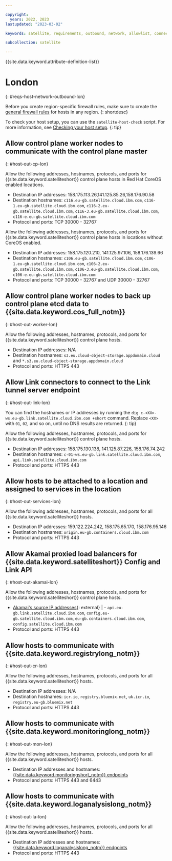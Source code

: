 ```yaml
---

copyright:
  years: 2022, 2023
lastupdated: "2023-03-02"

keywords: satellite, requirements, outbound, network, allowlist, connectivity, firewall

subcollection: satellite

---
```


{{site.data.keyword.attribute-definition-list}}

# London
{: #reqs-host-network-outbound-lon}

Before you create region-specific firewall rules, make sure to create the [general firewall rules](/docs/satellite?topic=satellite-reqs-host-network-outbound) for hosts in any region.
{: shortdesc}


To check your host setup, you can use the `satellite-host-check` script. For more information, see [Checking your host setup](/docs/satellite?topic=satellite-host-network-check).
{: tip}


## Allow control plane worker nodes to communicate with the control plane master
{: #host-out-cp-lon}


Allow the following addresses, hostnames, protocols, and ports for {{site.data.keyword.satelliteshort}} control plane hosts in Red Hat CoreOS enabled locations.
* Destination IP addresses: 158.175.113.26,141.125.85.26,158.176.90.58
* Destination hostnames: `c116.eu-gb.satellite.cloud.ibm.com`, `c116-1.eu-gb.satellite.cloud.ibm.com`, `c116-2.eu-gb.satellite.cloud.ibm.com`, `c116-3.eu-gb.satellite.cloud.ibm.com`, `c116-e.eu-gb.satellite.cloud.ibm.com`
* Protocol and ports: TCP 30000 - 32767


Allow the following addresses, hostnames, protocols, and ports for {{site.data.keyword.satelliteshort}} control plane hosts in locations without CoreOS enabled.
* Destination IP addresses: 158.175.120.210, 141.125.97.106, 158.176.139.66  
* Destination hostnames:  `c106.eu-gb.satellite.cloud.ibm.com`, `c106-1.eu-gb.satellite.cloud.ibm.com`, `c106-2.eu-gb.satellite.cloud.ibm.com`, `c106-3.eu-gb.satellite.cloud.ibm.com`, `c106-e.eu-gb.satellite.cloud.ibm.com` 
* Protocol and ports: TCP 30000 - 32767 and UDP 30000 - 32767

## Allow control plane worker nodes to back up control plane etcd data to {{site.data.keyword.cos_full_notm}}
{: #host-out-worker-lon}

Allow the following addresses, hostnames, protocols, and ports for {{site.data.keyword.satelliteshort}} control plane hosts.
* Destination IP addresses: N/A
* Destination hostnames: `s3.eu.cloud-object-storage.appdomain.cloud` and `*.s3.eu.cloud-object-storage.appdomain.cloud`
* Protocol and ports: HTTPS 443

## Allow Link connectors to connect to the Link tunnel server endpoint
{: #host-out-link-lon}

You can find the hostnames or IP addresses by running the `dig c-<XX>-ws.eu-gb.link.satellite.cloud.ibm.com +short` command. Replace `<XX>` with `01`, `02`, and so on, until no DNS results are returned.
{: tip}

Allow the following addresses, hostnames, protocols, and ports for {{site.data.keyword.satelliteshort}} control plane hosts.
* Destination IP addresses: 158.175.130.138, 141.125.87.226, 158.176.74.242
* Destination hostnames: `c-01-ws.eu-gb.link.satellite.cloud.ibm.com`, `api.link.satellite.cloud.ibm.com`
* Protocol and ports: HTTPS 443

## Allow hosts to be attached to a location and assigned to services in the location
{: #host-out-services-lon}

Allow the following addresses, hostnames, protocols, and ports for all {{site.data.keyword.satelliteshort}} hosts.
* Destination IP addresses: 159.122.224.242, 158.175.65.170, 158.176.95.146
* Destination hostnames: `origin.eu-gb.containers.cloud.ibm.com`
* Protocol and ports: HTTPS 443

## Allow Akamai proxied load balancers for {{site.data.keyword.satelliteshort}} Config and Link API
{: #host-out-akamai-lon}

Allow the following addresses, hostnames, protocols, and ports for {{site.data.keyword.satelliteshort}} control plane hosts.
* [Akamai's source IP addresses](https://github.com/IBM-Cloud/kube-samples/tree/master/akamai/gtm-liveness-test){: external}  |  - `api.eu-gb.link.satellite.cloud.ibm.com`, `config.eu-gb.satellite.cloud.ibm.com`, `eu-gb.containers.cloud.ibm.com`, `config.satellite.cloud.ibm.com`
* Protocol and ports: HTTPS 443

## Allow hosts to communicate with {{site.data.keyword.registrylong_notm}}
{: #host-out-cr-lon}

Allow the following addresses, hostnames, protocols, and ports for all {{site.data.keyword.satelliteshort}} hosts.
* Destination IP addresses: N/A 
* Destination hostnames: `icr.io`, `registry.bluemix.net`, `uk.icr.io`, `registry.eu-gb.bluemix.net`
* Protocol and ports: HTTPS 443

## Allow hosts to communicate with {{site.data.keyword.monitoringlong_notm}}
{: #host-out-mon-lon}

Allow the following addresses, hostnames, protocols, and ports for all {{site.data.keyword.satelliteshort}} hosts.
* Destination IP addresses and hostnames: [{{site.data.keyword.monitoringshort_notm}} endpoints](/docs/monitoring?topic=monitoring-endpoints)
* Protocol and ports: HTTPS 443 and 6443

## Allow hosts to communicate with {{site.data.keyword.loganalysislong_notm}}
{: #host-out-la-lon}

Allow the following addresses, hostnames, protocols, and ports for all {{site.data.keyword.satelliteshort}} hosts.
* Destination IP addresses and hostnames: [{{site.data.keyword.loganalysislong_notm}} endpoints](/docs/log-analysis?topic=log-analysis-endpoints#endpoints_api_public)
* Protocol and ports: HTTPS 443


